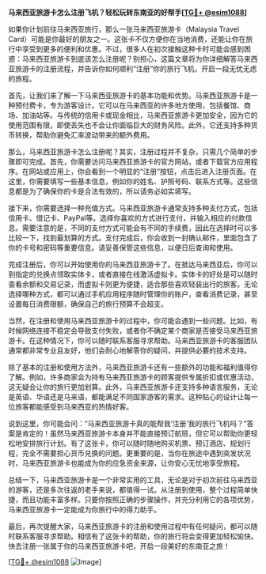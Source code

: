 **马来西亚旅游卡怎么注册飞机？轻松玩转东南亚的好帮手[[TG💪+ @esim1088](https://t.me/s/esim1088)]**

如果你计划前往马来西亚旅行，那么一张马来西亚旅游卡（Malaysia Travel Card）可能是你最好的朋友之一。这张卡不仅方便你在当地消费，还能让你在旅行中享受到更多的便利和优惠。不过，很多人在初次接触这种卡时可能会感到困惑：马来西亚旅游卡到底该怎么注册呢？别担心，这篇文章将为你详细解答马来西亚旅游卡的注册流程，并告诉你如何顺利“注册”你的旅行飞机，开启一段无忧无虑的旅程。

首先，让我们来了解一下马来西亚旅游卡的基本功能和优势。马来西亚旅游卡是一种预付费卡，专为游客设计。它可以在马来西亚的许多地方使用，包括餐馆、商场、加油站等。与传统的信用卡或现金相比，马来西亚旅游卡更加安全，因为它的使用范围有限，即使丢失也不会让你面临巨大的财务风险。此外，它还支持多种货币转换，帮助你避免汇率波动带来的额外费用。

那么，马来西亚旅游卡怎么注册呢？其实，注册过程并不复杂，只需几个简单的步骤即可完成。首先，你需要访问马来西亚旅游卡的官方网站，或者下载官方应用程序。在网站或应用上，你会看到一个明显的“注册”按钮，点击后进入注册页面。在这里，你需要填写一些基本信息，例如你的姓名、护照号码、联系方式等。这些信息都是为了确保你的卡是合法有效的，所以请务必如实填写。

接下来，你需要选择一种充值方式。马来西亚旅游卡通常支持多种支付方式，包括信用卡、借记卡、PayPal等。选择你喜欢的方式进行支付，并输入相应的付款信息。需要注意的是，不同的支付方式可能会有不同的手续费，因此在选择时可以多比较一下，找到最划算的方式。支付完成后，你会收到一封确认邮件，里面包含了你的卡号和密码等重要信息。请妥善保管这些信息，以便日后查询和使用。

完成注册后，你可以开始使用你的马来西亚旅游卡了。在抵达马来西亚后，你可以到指定的兑换点领取实体卡，或者直接在线激活虚拟卡。实体卡的好处是可以随时查看余额和交易记录，而虚拟卡则更为便捷，适合那些喜欢轻装出行的旅客。无论选择哪种方式，都可以通过手机应用程序随时管理你的账户，查看消费记录，甚至设置每日消费限额，确保自己的旅行预算不会超支。

当然，在注册和使用马来西亚旅游卡的过程中，你可能会遇到一些问题。比如，有时候网络连接不稳定会导致支付失败，或者你不确定某个商家是否接受马来西亚旅游卡。在这种情况下，你可以随时联系客服寻求帮助。马来西亚旅游卡的客服团队通常都非常专业且友好，他们会耐心地解答你的疑问，并提供必要的技术支持。

除了基本的注册和使用方法外，马来西亚旅游卡还有一些额外的功能和福利值得你了解。例如，许多商家会为持有马来西亚旅游卡的顾客提供专属折扣或优惠活动，这无疑会让你的旅行更加划算。此外，马来西亚旅游卡还支持多种语言服务，无论是英语、华语还是马来语，都能满足不同国家游客的需求。这种贴心的设计让每一位旅客都能感受到马来西亚的热情好客。

说到这里，你可能会问：“马来西亚旅游卡真的能帮我‘注册’我的旅行飞机吗？”答案是肯定的！虽然马来西亚旅游卡本身并不能直接预订航班，但它可以帮助你更轻松地安排旅行计划。有了这张卡，你可以随时随地购买机票、预订酒店、规划行程，完全不需要担心货币兑换的问题。更重要的是，当你在旅途中遇到突发状况时，马来西亚旅游卡也能成为你的应急资金来源，让你安心无忧地享受旅程。

总结一下，马来西亚旅游卡是一个非常实用的工具，无论是对于初次前往马来西亚的游客，还是多次往返的老手来说，都值得一试。从注册到使用，整个过程简单快捷，而且功能丰富多样。只要你按照正确的步骤操作，并充分利用它的各项优势，马来西亚旅游卡一定能成为你旅行中的得力助手。

最后，再次提醒大家，马来西亚旅游卡的注册和使用过程中有任何疑问，都可以随时联系客服寻求帮助。相信有了这张卡的帮助，你的旅行将会变得更加轻松愉快。快去注册一张属于你的马来西亚旅游卡吧，开启一段美好的东南亚之旅！

[[TG💪+ @esim1088](https://t.me/s/esim1088) ![Image](https://i.postimg.cc/4NQfJmqS/Snipaste-2025-05-13-00-14-12.png)]
